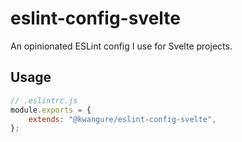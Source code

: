 # eslint-config-svelte
An opinionated ESLint config I use for Svelte projects.

## Usage

```javascript
// .eslintrc.js
module.exports = {
	extends: "@kwangure/eslint-config-svelte",
};
```